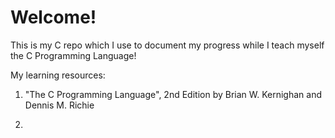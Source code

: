 
# Welcome!

This is my C repo which I use to document my progress while I teach myself the C Programming Language!

My learning resources:

1. "The C Programming Language", 2nd Edition by Brian W. Kernighan and Dennis M. Richie

2. 


